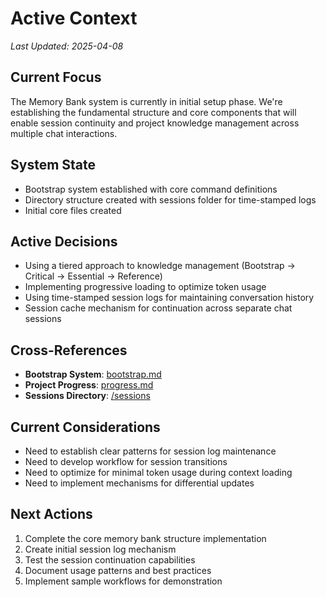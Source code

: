 # Active Context

*Last Updated: 2025-04-08*

## Current Focus

The Memory Bank system is currently in initial setup phase. We're establishing the fundamental structure and core components that will enable session continuity and project knowledge management across multiple chat interactions.

## System State

- Bootstrap system established with core command definitions
- Directory structure created with sessions folder for time-stamped logs
- Initial core files created

## Active Decisions

- Using a tiered approach to knowledge management (Bootstrap → Critical → Essential → Reference)
- Implementing progressive loading to optimize token usage
- Using time-stamped session logs for maintaining conversation history
- Session cache mechanism for continuation across separate chat sessions

## Cross-References

- **Bootstrap System**: [bootstrap.md](/Users/deepak/code/memory-bank/bootstrap.md)
- **Project Progress**: [progress.md](/Users/deepak/code/memory-bank/progress.md)
- **Sessions Directory**: [/sessions](/Users/deepak/code/memory-bank/sessions/)

## Current Considerations

- Need to establish clear patterns for session log maintenance
- Need to develop workflow for session transitions
- Need to optimize for minimal token usage during context loading
- Need to implement mechanisms for differential updates

## Next Actions

1. Complete the core memory bank structure implementation
2. Create initial session log mechanism
3. Test the session continuation capabilities
4. Document usage patterns and best practices
5. Implement sample workflows for demonstration
